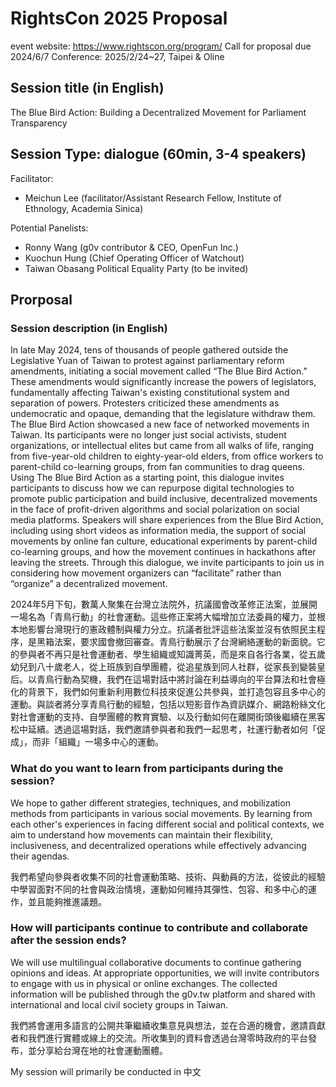 # RightsCon 2025 Proposal

event website: https://www.rightscon.org/program/
Call for proposal due 2024/6/7
Conference: 2025/2/24~27, Taipei & Oline

## Session title (in English)
The Blue Bird Action: Building a Decentralized Movement for Parliament Transparency 

## Session Type: dialogue (60min, 3-4 speakers)
Facilitator: 
- Meichun Lee (facilitator/Assistant Research Fellow, Institute of Ethnology, Academia Sinica)

Potential Panelists: 
- Ronny Wang (g0v contributor & CEO, OpenFun Inc.)
- Kuochun Hung (Chief Operating Officer of Watchout)
- Taiwan Obasang Political Equality Party (to be invited)

## Prorposal 
### Session description (in English) 
In late May 2024, tens of thousands of people gathered outside the Legislative Yuan of Taiwan to protest against parliamentary reform amendments, initiating a social movement called “The Blue Bird Action.” These amendments would significantly increase the powers of legislators, fundamentally affecting Taiwan's existing constitutional system and separation of powers. Protesters criticized these amendments as undemocratic and opaque, demanding that the legislature withdraw them. The Blue Bird Action showcased a new face of networked movements in Taiwan. Its participants were no longer just social activists, student organizations, or intellectual elites but came from all walks of life, ranging from five-year-old children to eighty-year-old elders, from office workers to parent-child co-learning groups, from fan communities to drag queens. Using The Blue Bird Action as a starting point, this dialogue invites participants to discuss how we can repurpose digital technologies to promote public participation and build inclusive, decentralized movements in the face of profit-driven algorithms and social polarization on social media platforms. Speakers will share experiences from the Blue Bird Action, including using short videos as information media, the support of social movements by online fan culture, educational experiments by parent-child co-learning groups, and how the movement continues in hackathons after leaving the streets. Through this dialogue, we invite participants to join us in considering how movement organizers can “facilitate” rather than “organize” a decentralized movement.


2024年5月下旬，數萬人聚集在台灣立法院外，抗議國會改革修正法案，並展開一場名為「青鳥行動」的社會運動。這些修正案將大幅增加立法委員的權力，並根本地影響台灣現行的憲政體制與權力分立。抗議者批評這些法案並沒有依照民主程序，是黑箱法案，要求國會撤回審查。青鳥行動展示了台灣網絡運動的新面貌。它的參與者不再只是社會運動者、學生組織或知識菁英，而是來自各行各業，從五歲幼兒到八十歲老人，從上班族到自學團體，從追星族到同人社群，從家長到變裝皇后。以青鳥行動為契機，我們在這場對話中將討論在利益導向的平台算法和社會極化的背景下，我們如何重新利用數位科技來促進公共參與，並打造包容且多中心的運動。與談者將分享青鳥行動的經驗，包括以短影音作為資訊媒介、網路粉絲文化對社會運動的支持、自學團體的教育實驗、以及行動如何在離開街頭後繼續在黑客松中延續。透過這場對話，我們邀請參與者和我們一起思考，社運行動者如何「促成」，而非「組織」一場多中心的運動。


### What do you want to learn from participants during the session? 

We hope to gather different strategies, techniques, and mobilization methods from participants in various social movements. By learning from each other's experiences in facing different social and political contexts, we aim to understand how movements can maintain their flexibility, inclusiveness, and decentralized operations while effectively advancing their agendas.

我們希望向參與者收集不同的社會運動策略、技術、與動員的方法，從彼此的經驗中學習面對不同的社會與政治情境，運動如何維持其彈性、包容、和多中心的運作，並且能夠推進議題。

### How will participants continue to contribute and collaborate after the session ends? 

We will use multilingual collaborative documents to continue gathering opinions and ideas. At appropriate opportunities, we will invite contributors to engage with us in physical or online exchanges. The collected information will be published through the g0v.tw platform and shared with international and local civil society groups in Taiwan.

我們將會運用多語言的公開共筆繼續收集意見與想法，並在合適的機會，邀請貢獻者和我們進行實體或線上的交流。所收集到的資料會透過台灣零時政府的平台發布，並分享給台灣在地的社會運動團體。


My session will primarily be conducted in 中文


